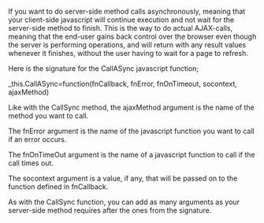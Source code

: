 <properties date="2016-06-24"
SortOrder="14"
/>

If you want to do server-side method calls asynchronously, meaning that your client-side javascript will continue execution and not wait for the server-side method to finish. This is the way to do actual AJAX-calls, meaning that the end-user gains back control over the browser even though the server is performing operations, and will return with any result values whenever it finishes, without the user having to wait for a page to refresh.

Here is the signature for the CallASync javascript function;

\_this.CallASync=function(fnCallback, fnError, fnOnTimeout, socontext, ajaxMethod)

Like with the CallSync method, the ajaxMethod argument is the name of the method you want to call.

The fnError argument is the name of the javascript function you want to call if an error occurs.

The fnOnTimeOut argument is the name of a javascript function to call if the call times out.

The socontext argument is a value, if any, that will be passed on to the function defined in fnCallback.

As with the CallSync function, you can add as many arguments as your server-side method requires after the ones from the signature.

